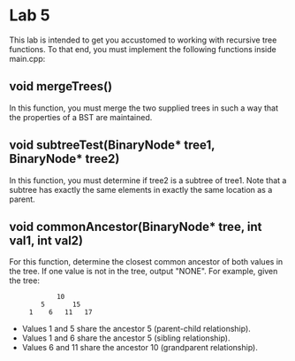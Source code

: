 # Lab 5
This lab is intended to get you accustomed to working with recursive tree functions.  To that end, you must implement the following functions inside main.cpp:

## void mergeTrees()
In this function, you must merge the two supplied trees in such a way that the properties of a BST are maintained.

## void subtreeTest(BinaryNode<int>* tree1, BinaryNode<int>* tree2)
In this function, you must determine if tree2 is a subtree of tree1.  Note that a subtree has exactly the same elements in exactly the same location as a parent.  

## void commonAncestor(BinaryNode<int>* tree, int val1, int val2)
For this function, determine the closest common ancestor of both values in the tree.  If one value is not in the tree, output "NONE".  For example, given the tree:

```
            10
        5       15
     1    6   11   17
```

* Values 1 and 5 share the ancestor 5 (parent-child relationship).  
* Values 1 and 6 share the ancestor 5 (sibling relationship).
* Values 6 and 11 share the ancestor 10 (grandparent relationship).